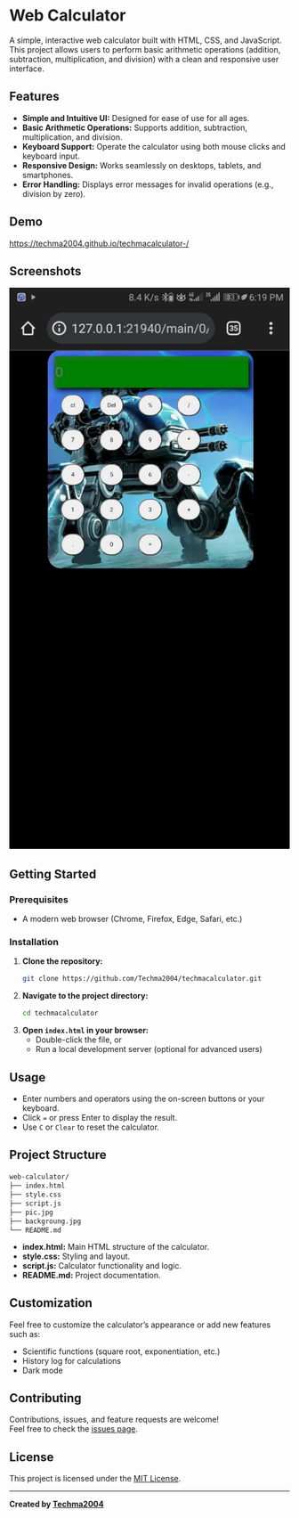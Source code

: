 # Web Calculator

A simple, interactive web calculator built with HTML, CSS, and JavaScript. This project allows users to perform basic arithmetic operations (addition, subtraction, multiplication, and division) with a clean and responsive user interface.

## Features

- **Simple and Intuitive UI:** Designed for ease of use for all ages.
- **Basic Arithmetic Operations:** Supports addition, subtraction, multiplication, and division.
- **Keyboard Support:** Operate the calculator using both mouse clicks and keyboard input.
- **Responsive Design:** Works seamlessly on desktops, tablets, and smartphones.
- **Error Handling:** Displays error messages for invalid operations (e.g., division by zero).

## Demo

https://techma2004.github.io/techmacalculator-/

## Screenshots

![Calculator Screenshot](Pic.jpg) <!-- Replace with your actual image path -->

## Getting Started

### Prerequisites

- A modern web browser (Chrome, Firefox, Edge, Safari, etc.)

### Installation

1. **Clone the repository:**
   ```bash
   git clone https://github.com/Techma2004/techmacalculator.git
   ```
2. **Navigate to the project directory:**
   ```bash
   cd techmacalculator
   ```
3. **Open `index.html` in your browser:**
   - Double-click the file, or
   - Run a local development server (optional for advanced users)

## Usage

- Enter numbers and operators using the on-screen buttons or your keyboard.
- Click `=` or press Enter to display the result.
- Use `C` or `Clear` to reset the calculator.

## Project Structure

```
web-calculator/
├── index.html
├── style.css
├── script.js
├── pic.jpg
├── backgroung.jpg
└── README.md
```

- **index.html:** Main HTML structure of the calculator.
- **style.css:** Styling and layout.
- **script.js:** Calculator functionality and logic.
- **README.md:** Project documentation.

## Customization

Feel free to customize the calculator’s appearance or add new features such as:
- Scientific functions (square root, exponentiation, etc.)
- History log for calculations
- Dark mode

## Contributing

Contributions, issues, and feature requests are welcome!  
Feel free to check the [issues page](https://github.com/Techma2004/techmacalculator/issues).

## License

This project is licensed under the [MIT License](LICENSE).

---

**Created by [Techma2004](https://github.com/Techma2004)** 
